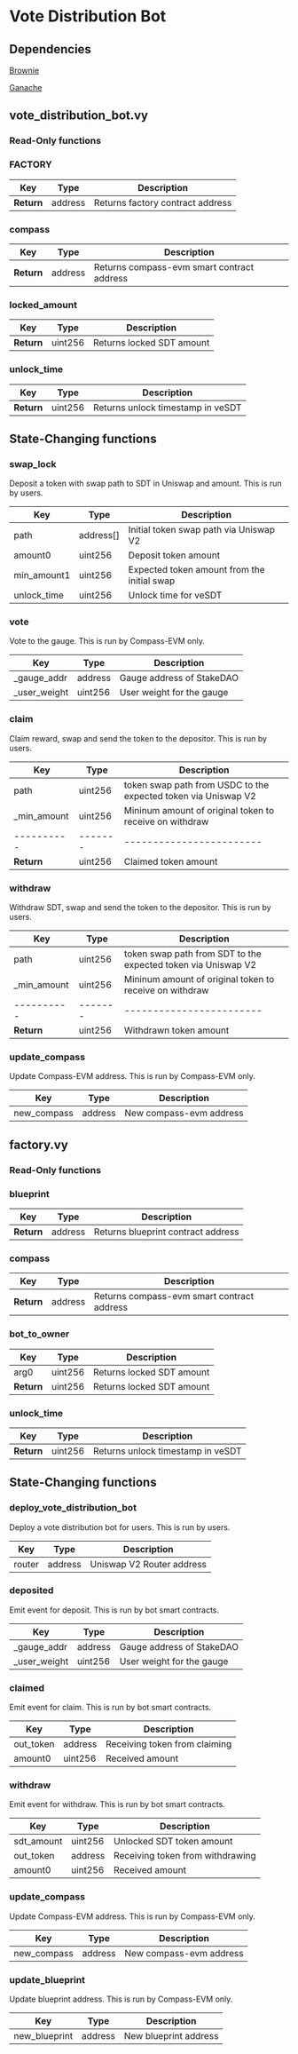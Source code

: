 # Vote Distribution Bot

## Dependencies

[Brownie](https://github.com/eth-brownie/brownie)

[Ganache](https://github.com/trufflesuite/ganache)

## vote_distribution_bot.vy

### Read-Only functions

### FACTORY

| Key        | Type    | Description                      |
| ---------- | ------- | -------------------------------- |
| **Return** | address | Returns factory contract address |


### compass

| Key        | Type    | Description                                |
| ---------- | ------- | ------------------------------------------ |
| **Return** | address | Returns compass-evm smart contract address |

### locked_amount

| Key        | Type    | Description               |
| ---------- | ------- | ------------------------- |
| **Return** | uint256 | Returns locked SDT amount |

### unlock_time

| Key        | Type    | Description                       |
| ---------- | ------- | --------------------------------- |
| **Return** | uint256 | Returns unlock timestamp in veSDT |

## State-Changing functions

### swap_lock

Deposit a token with swap path to SDT in Uniswap and amount. This is run by users.

| Key         | Type      | Description                                 |
| ----------- | --------- | ------------------------------------------- |
| path        | address[] | Initial token swap path via Uniswap V2      |
| amount0     | uint256   | Deposit token amount                        |
| min_amount1 | uint256   | Expected token amount from the initial swap |
| unlock_time | uint256   | Unlock time for veSDT                       |

### vote

Vote to the gauge. This is run by Compass-EVM only.

| Key          | Type    | Description               |
| ------------ | ------- | ------------------------- |
| _gauge_addr  | address | Gauge address of StakeDAO |
| _user_weight | uint256 | User weight for the gauge |

### claim

Claim reward, swap and send the token to the depositor. This is run by users.

| Key         | Type    | Description                                                    |
| ----------- | ------- | -------------------------------------------------------------- |
| path        | uint256 | token swap path from USDC to the expected token via Uniswap V2 |
| _min_amount | uint256 | Mininum amount of original token to receive on withdraw        |
| ----------  | ------- | ------------------------                                       |
| **Return**  | uint256 | Claimed token amount                                           |

### withdraw

Withdraw SDT, swap and send the token to the depositor. This is run by users.

| Key         | Type    | Description                                                   |
| ----------- | ------- | ------------------------------------------------------------- |
| path        | uint256 | token swap path from SDT to the expected token via Uniswap V2 |
| _min_amount | uint256 | Mininum amount of original token to receive on withdraw       |
| ----------  | ------- | ------------------------                                      |
| **Return**  | uint256 | Withdrawn token amount                                        |

### update_compass

Update Compass-EVM address.  This is run by Compass-EVM only.

| Key         | Type    | Description             |
| ----------- | ------- | ----------------------- |
| new_compass | address | New compass-evm address |

## factory.vy

### Read-Only functions

### blueprint

| Key        | Type    | Description                        |
| ---------- | ------- | ---------------------------------- |
| **Return** | address | Returns blueprint contract address |


### compass

| Key        | Type    | Description                                |
| ---------- | ------- | ------------------------------------------ |
| **Return** | address | Returns compass-evm smart contract address |

### bot_to_owner

| Key        | Type    | Description               |
| ---------- | ------- | ------------------------- |
| arg0       | uint256 | Returns locked SDT amount |
| **Return** | uint256 | Returns locked SDT amount |

### unlock_time

| Key        | Type    | Description                       |
| ---------- | ------- | --------------------------------- |
| **Return** | uint256 | Returns unlock timestamp in veSDT |

## State-Changing functions

### deploy_vote_distribution_bot

Deploy a vote distribution bot for users. This is run by users.

| Key    | Type    | Description               |
| ------ | ------- | ------------------------- |
| router | address | Uniswap V2 Router address |

### deposited

Emit event for deposit. This is run by bot smart contracts.

| Key          | Type    | Description               |
| ------------ | ------- | ------------------------- |
| _gauge_addr  | address | Gauge address of StakeDAO |
| _user_weight | uint256 | User weight for the gauge |

### claimed

Emit event for claim. This is run by bot smart contracts.

| Key       | Type    | Description                   |
| --------- | ------- | ----------------------------- |
| out_token | address | Receiving token from claiming |
| amount0   | uint256 | Received amount               |

### withdraw

Emit event for withdraw. This is run by bot smart contracts.

| Key        | Type    | Description                      |
| ---------- | ------- | -------------------------------- |
| sdt_amount | uint256 | Unlocked SDT token amount        |
| out_token  | address | Receiving token from withdrawing |
| amount0    | uint256 | Received amount                  |

### update_compass

Update Compass-EVM address.  This is run by Compass-EVM only.

| Key         | Type    | Description             |
| ----------- | ------- | ----------------------- |
| new_compass | address | New compass-evm address |

### update_blueprint

Update blueprint address.  This is run by Compass-EVM only.

| Key           | Type    | Description           |
| ------------- | ------- | --------------------- |
| new_blueprint | address | New blueprint address |